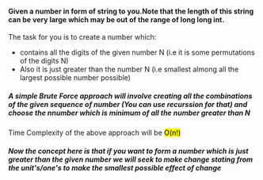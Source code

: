 #### Given a number in form of string to you.Note that the length of this string can be very large which may be out of the range of long long int.
The task for you is to create a number which: 
* contains all the digits of the given number N (i.e it is some permutations of the digits N) 
* Also it is just greater than the number N (i.e smallest almong all the largest possible number possible)

##### A simple Brute Force approach will involve creating all the combinations of the given sequence of number (You can use recurssion for that) and choose the nnumber which is minimum of all the number greater than N 
Time Complexity of the above approach will be <mark>O(n!)</mark>

##### Now the concept here is that if you want to form a number which is just greater than the given number we will seek to make change stating from the unit's/one's to make the smallest possible effect of change

 
